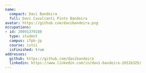 ```yaml
---
name:
  compact: Davi Bandeira
  full: Davi Cavalcanti Pinto Bandeira
avatar: https://github.com/davibandeira.png
occupations:
- id: 20091370188
  type: student
  campus: ifpb-jp
  course: cstsi
  isFinished: true
addresses:
  github: https://github.com/davibandeira
  linkedin: https://www.linkedin.com/in/davi-bandeira-2651b325/
---
```

